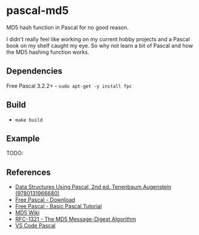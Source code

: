 # pascal-md5

MD5 hash function in Pascal for no good reason.

I didn't really feel like working on my current hobby projects and a Pascal book on my shelf caught my eye. 
So why not learn a bit of Pascal and how the MD5 hashing function works.

## Dependencies

Free Pascal 3.2.2+ - `sudo apt-get -y install fpc`

## Build

- `make build`

## Example

TODO:

## References

- [Data Structures Using Pascal, 2nd ed. Tenenbaum,Augenstein (9780131966680)](https://isbnsearch.org/isbn/9780131966680)
- [Free Pascal - Download](https://www.freepascal.org/down/i386/linux.html)
- [Free Pascal - Basic Pascal Tutorial](https://wiki.freepascal.org/Basic_Pascal_Tutorial)
- [MD5 Wiki](https://en.wikipedia.org/wiki/MD5#Algorithm)
- [RFC-1321 - The MD5 Message-Digest Algorithm](https://www.rfc-editor.org/rfc/rfc1321.html)
- [VS Code Pascal](https://github.com/alefragnani/vscode-language-pascal)